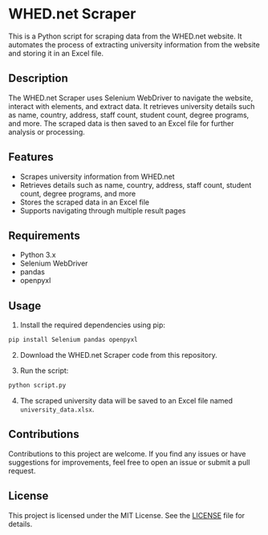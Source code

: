# WHED.net Scraper

This is a Python script for scraping data from the WHED.net website. It automates the process of extracting university information from the website and storing it in an Excel file.

## Description

The WHED.net Scraper uses Selenium WebDriver to navigate the website, interact with elements, and extract data. It retrieves university details such as name, country, address, staff count, student count, degree programs, and more. The scraped data is then saved to an Excel file for further analysis or processing.

## Features

- Scrapes university information from WHED.net
- Retrieves details such as name, country, address, staff count, student count, degree programs, and more
- Stores the scraped data in an Excel file
- Supports navigating through multiple result pages

## Requirements

- Python 3.x
- Selenium WebDriver
- pandas
- openpyxl

## Usage

1. Install the required dependencies using pip:
```bash
pip install Selenium pandas openpyxl
```

2. Download the WHED.net Scraper code from this repository.

3. Run the script:
```bash
python script.py
```

4. The scraped university data will be saved to an Excel file named `university_data.xlsx`.

## Contributions

Contributions to this project are welcome. If you find any issues or have suggestions for improvements, feel free to open an issue or submit a pull request.

## License

This project is licensed under the MIT License. See the [LICENSE](LICENSE) file for details.
